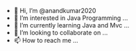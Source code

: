 - 👋 Hi, I’m @anandkumar2020
- 👀 I’m interested in Java Programming ...
- 🌱 I’m currently learning Java and Mvc ...
- 💞️ I’m looking to collaborate on ...
- 📫 How to reach me ...

<!---
anandkumar2020/anandkumar2020 is a ✨ special ✨ repository because its `README.md` (this file) appears on your GitHub profile.
You can click the Preview link to take a look at your changes.
--->
